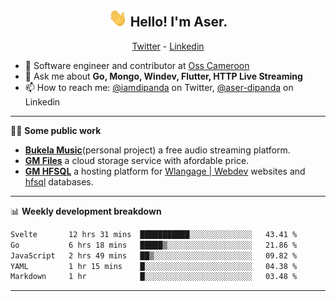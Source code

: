 <h2 align="center"> <img src="https://github.com/gabriel-TheCode/gabriel-TheCode/blob/master/gifs/Hi.gif" width="30px"> Hello! I'm Aser.</h2>
<p align="center">
  <a href="https://twitter.com/iamdipanda">Twitter</a> - 
  <a href="https://www.linkedin.com/in/aser-dipanda/">Linkedin</a>
</p>


- 🔭 Software engineer and contributor at [Oss Cameroon](https://github.com/osscameroon)
- 💬 Ask me about **Go, Mongo, Windev, Flutter, HTTP Live Streaming**
- 📫 How to reach me: [@iamdipanda](https://twitter.com/iamdipanda) on Twitter, [@aser-dipanda](https://www.linkedin.com/in/aser-dipanda/) on Linkedin

-------

👨‍💻 **Some public work**

- **[Bukela Music](https://music.bukela.co)**(personal project) a free audio streaming platform. 
- **[GM Files](https://gamesmania.io)** a cloud storage service with afordable price.
- **[GM HFSQL](https://gamesmania.io)** a hosting platform for [Wlangage | Webdev](https://pcsoft.fr/webdev/index.html) websites and [hfsql](https://pcsoft.fr/accueilpub/hfsql.htm) databases.
-------

📊 **Weekly development breakdown**

<!--START_SECTION:waka-->

```txt
Svelte       12 hrs 31 mins  ███████████░░░░░░░░░░░░░░   43.41 %
Go           6 hrs 18 mins   █████▒░░░░░░░░░░░░░░░░░░░   21.86 %
JavaScript   2 hrs 49 mins   ██▒░░░░░░░░░░░░░░░░░░░░░░   09.82 %
YAML         1 hr 15 mins    █░░░░░░░░░░░░░░░░░░░░░░░░   04.38 %
Markdown     1 hr            █░░░░░░░░░░░░░░░░░░░░░░░░   03.48 %
```

<!--END_SECTION:waka-->

-------
